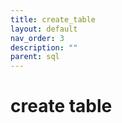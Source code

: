 ```yaml
---
title: create_table 
layout: default
nav_order: 3
description: ""
parent: sql
---
```


#  create table
